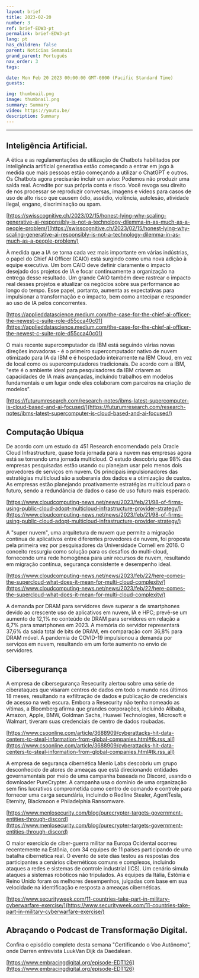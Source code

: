```yaml
---
layout: brief
title: 2023-02-20
number: 3
ref: brief-EDW3-pt
permalink: brief-EDW3-pt
lang: pt
has_children: false
parent: Notícias Semanais
grand_parent: Português
nav_order: 3
tags:

date: Mon Feb 20 2023 00:00:00 GMT-0800 (Pacific Standard Time)
guests:

img: thumbnail.png
image: thumbnail.png
summary: Summary
video: https://youtu.be/
description: Summary
---
```




---

## Inteligência Artificial.

A ética e as regulamentações de utilização de Chatbots habilitados por inteligência artificial generativa estão começando a entrar em jogo à medida que mais pessoas estão começando a utilizar o ChatGPT e outros. Os Chatbots agora precisarão incluir um aviso: Podemos não produzir uma saída real. Acredite por sua própria conta e risco. Você revoga seu direito de nos processar se reproduzir conversas, imagens e vídeos para casos de uso de alto risco que causem ódio, assédio, violência, autolesão, atividade ilegal, engano, discriminação ou spam.

[https://swisscognitive.ch/2023/02/15/honest-lying-why-scaling-generative-ai-responsibly-is-not-a-technology-dilemma-in-as-much-as-a-people-problem/](https://swisscognitive.ch/2023/02/15/honest-lying-why-scaling-generative-ai-responsibly-is-not-a-technology-dilemma-in-as-much-as-a-people-problem/)

À medida que a IA se torna cada vez mais importante em várias indústrias, o papel do Chief AI Officer (CAIO) está surgindo como uma nova adição à equipe executiva. Um bom CAIO deve definir claramente o impacto desejado dos projetos de IA e focar continuamente a organização na entrega desse resultado. Um grande CAIO também deve rastrear o impacto real desses projetos e atualizar os negócios sobre sua performance ao longo do tempo. Esse papel, portanto, aumenta as expectativas para impulsionar a transformação e o impacto, bem como antecipar e responder ao uso de IA pelos concorrentes.

[https://applieddatascience.medium.com/the-case-for-the-chief-ai-officer-the-newest-c-suite-role-d55cca40c01](https://applieddatascience.medium.com/the-case-for-the-chief-ai-officer-the-newest-c-suite-role-d55cca40c01)

O mais recente supercomputador da IBM está seguindo várias novas direções inovadoras - é o primeiro supercomputador nativo de nuvem otimizado para IA da IBM e é hospedado inteiramente na IBM Cloud, em vez de local como os supercomputadores tradicionais. De acordo com a IBM, "este é o ambiente ideal para pesquisadores da IBM criarem as capacidades de IA mais avançadas, incluindo trabalhos em modelos fundamentais e um lugar onde eles colaboram com parceiros na criação de modelos".

[https://futurumresearch.com/research-notes/ibms-latest-supercomputer-is-cloud-based-and-ai-focused/](https://futurumresearch.com/research-notes/ibms-latest-supercomputer-is-cloud-based-and-ai-focused/)

## Computação Ubíqua

De acordo com um estudo da 451 Research encomendado pela Oracle Cloud Infrastructure, quase toda jornada para a nuvem nas empresas agora está se tornando uma jornada multicloud. O estudo descobriu que 98% das empresas pesquisadas estão usando ou planejam usar pelo menos dois provedores de serviços em nuvem. Os principais impulsionadores das estratégias multicloud são a soberania dos dados e a otimização de custos. As empresas estão planejando proativamente estratégias multicloud para o futuro, sendo a redundância de dados o caso de uso futuro mais esperado.

[https://www.cloudcomputing-news.net/news/2023/feb/21/98-of-firms-using-public-cloud-adopt-multicloud-infrastructure-provider-strategy/](https://www.cloudcomputing-news.net/news/2023/feb/21/98-of-firms-using-public-cloud-adopt-multicloud-infrastructure-provider-strategy/)

A "super nuvem", uma arquitetura de nuvem que permite a migração contínua de aplicativos entre diferentes provedores de nuvem, foi proposta pela primeira vez por pesquisadores da Universidade Cornell em 2016. O conceito ressurgiu como solução para os desafios do multi-cloud, fornecendo uma rede homogênea para unir recursos de nuvem, resultando em migração contínua, segurança consistente e desempenho ideal.

[https://www.cloudcomputing-news.net/news/2023/feb/22/here-comes-the-supercloud-what-does-it-mean-for-multi-cloud-complexity/](https://www.cloudcomputing-news.net/news/2023/feb/22/here-comes-the-supercloud-what-does-it-mean-for-multi-cloud-complexity/)

A demanda por DRAM para servidores deve superar a de smartphones devido ao crescente uso de aplicativos em nuvem, IA e HPC; prevê-se um aumento de 12,1% no conteúdo de DRAM para servidores em relação a 6,7% para smartphones em 2023. A memória do servidor representará 37,6% da saída total de bits de DRAM, em comparação com 36,8% para DRAM móvel. A pandemia de COVID-19 impulsionou a demanda por serviços em nuvem, resultando em um forte aumento no envio de servidores.

## Cibersegurança

A empresa de cibersegurança Resecurity alertou sobre uma série de ciberataques que visaram centros de dados em todo o mundo nos últimos 18 meses, resultando na exfiltração de dados e publicação de credenciais de acesso na web escura. Embora a Resecurity não tenha nomeado as vítimas, a Bloomberg afirma que grandes corporações, incluindo Alibaba, Amazon, Apple, BMW, Goldman Sachs, Huawei Technologies, Microsoft e Walmart, tiveram suas credenciais de centro de dados roubadas.

[https://www.csoonline.com/article/3688909/cyberattacks-hit-data-centers-to-steal-information-from-global-companies.html#tk.rss_all](https://www.csoonline.com/article/3688909/cyberattacks-hit-data-centers-to-steal-information-from-global-companies.html#tk.rss_all)

A empresa de segurança cibernética Menlo Labs descobriu um grupo desconhecido de atores de ameaças que está direcionando entidades governamentais por meio de uma campanha baseada no Discord, usando o downloader PureCrypter. A campanha usa o domínio de uma organização sem fins lucrativos comprometida como centro de comando e controle para fornecer uma carga secundária, incluindo o Redline Stealer, AgentTesla, Eternity, Blackmoon e Philadelphia Ransomware.

[https://www.menlosecurity.com/blog/purecrypter-targets-government-entities-through-discord](https://www.menlosecurity.com/blog/purecrypter-targets-government-entities-through-discord)

O maior exercício de ciber-guerra militar na Europa Ocidental ocorreu recentemente na Estônia, com 34 equipes de 11 países participando de uma batalha cibernética real. O evento de sete dias testou as respostas dos participantes a cenários cibernéticos comuns e complexos, incluindo ataques a redes e sistemas de controle industrial (ICS). Um cenário simula ataques a sistemas robóticos não tripulados. As equipes da Itália, Estônia e Reino Unido foram os melhores desempenhos, julgadas com base em sua velocidade na identificação e resposta a ameaças cibernéticas.

[https://www.securityweek.com/11-countries-take-part-in-military-cyberwarfare-exercise/](https://www.securityweek.com/11-countries-take-part-in-military-cyberwarfare-exercise/)

## Abraçando o Podcast de Transformação Digital.

Confira o episódio completo desta semana "Certificando o Voo Autônomo", onde Darren entrevista LuukVan Dijk da Daedalean.

[https://www.embracingdigital.org/episode-EDT126](https://www.embracingdigital.org/episode-EDT126)


